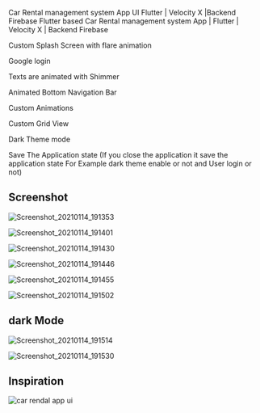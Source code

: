 Car Rental management system App UI Flutter | Velocity X |Backend Firebase
Flutter based Car Rental management system App | Flutter | Velocity X | Backend Firebase

Custom Splash Screen with flare animation

Google login

Texts are animated with Shimmer

Animated Bottom Navigation Bar

Custom Animations

Custom Grid View

Dark Theme mode

Save The Application state (If you close the application it save the application state For Example dark theme enable or not and User login or not)


## Screenshot


![Screenshot_20210114_191353](https://user-images.githubusercontent.com/54774962/104599082-5e7c7100-569d-11eb-9993-dfd868b14b1f.png)


![Screenshot_20210114_191401](https://user-images.githubusercontent.com/54774962/104599087-5f150780-569d-11eb-8250-bd53bfaf5a2d.png)


![Screenshot_20210114_191430](https://user-images.githubusercontent.com/54774962/104599091-60463480-569d-11eb-839c-dfe15dea7145.png)


![Screenshot_20210114_191446](https://user-images.githubusercontent.com/54774962/104599104-620ff800-569d-11eb-95a6-bc79be6a9f79.png)


![Screenshot_20210114_191455](https://user-images.githubusercontent.com/54774962/104599111-64725200-569d-11eb-8caf-86c6d12b10ba.png)


![Screenshot_20210114_191502](https://user-images.githubusercontent.com/54774962/104599113-650ae880-569d-11eb-96c7-96f8313e71d4.png)


## dark Mode


![Screenshot_20210114_191514](https://user-images.githubusercontent.com/54774962/104599121-65a37f00-569d-11eb-8643-1a041a8b9c3d.png)


![Screenshot_20210114_191530](https://user-images.githubusercontent.com/54774962/104599069-5ae8ea00-569d-11eb-8773-112a0d9da7e1.png)



## Inspiration

![car rendal app ui](https://user-images.githubusercontent.com/54774962/104598170-43f5c800-569c-11eb-9322-b1e0bbd9aa47.jpg)


